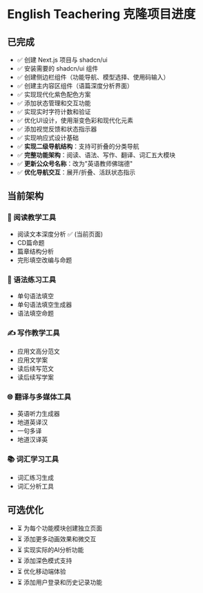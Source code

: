 # English Teachering 克隆项目进度

## 已完成
- ✅ 创建 Next.js 项目与 shadcn/ui
- ✅ 安装需要的 shadcn/ui 组件
- ✅ 创建侧边栏组件（功能导航、模型选择、使用码输入）
- ✅ 创建主内容区组件（语篇深度分析界面）
- ✅ 实现现代化紫色配色方案
- ✅ 添加状态管理和交互功能
- ✅ 实现实时字符计数和验证
- ✅ 优化UI设计，使用渐变色彩和现代化元素
- ✅ 添加视觉反馈和状态指示器
- ✅ 实现响应式设计基础
- ✅ **实现二级导航结构**：支持可折叠的分类导航
- ✅ **完整功能架构**：阅读、语法、写作、翻译、词汇五大模块
- ✅ **更新公众号名称**：改为"英语教师佛瑞德"
- ✅ **优化导航交互**：展开/折叠、活跃状态指示

## 当前架构
### 🎯 阅读教学工具
- 阅读文本深度分析 ✅ (当前页面)
- CD篇命题
- 篇章结构分析
- 完形填空改编与命题

### 📝 语法练习工具
- 单句语法填空
- 单句语法填空生成器
- 语法填空命题

### ✍️ 写作教学工具
- 应用文高分范文
- 应用文学案
- 读后续写范文
- 读后续写学案

### 🌐 翻译与多媒体工具
- 英语听力生成器
- 地道英译汉
- 一句多译
- 地道汉译英

### 📚 词汇学习工具
- 词汇练习生成
- 词汇分析工具

## 可选优化
- ⏳ 为每个功能模块创建独立页面
- ⏳ 添加更多动画效果和微交互
- ⏳ 实现实际的AI分析功能
- ⏳ 添加深色模式支持
- ⏳ 优化移动端体验
- ⏳ 添加用户登录和历史记录功能
